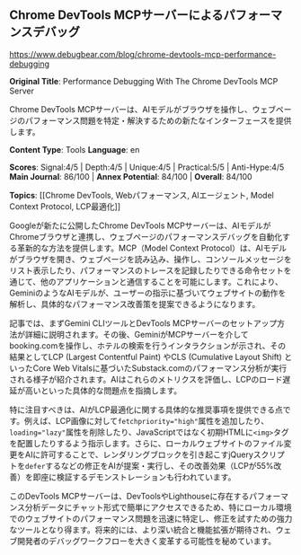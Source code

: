## Chrome DevTools MCPサーバーによるパフォーマンスデバッグ

https://www.debugbear.com/blog/chrome-devtools-mcp-performance-debugging

**Original Title**: Performance Debugging With The Chrome DevTools MCP Server

Chrome DevTools MCPサーバーは、AIモデルがブラウザを操作し、ウェブページのパフォーマンス問題を特定・解決するための新たなインターフェースを提供します。

**Content Type**: Tools
**Language**: en

**Scores**: Signal:4/5 | Depth:4/5 | Unique:4/5 | Practical:5/5 | Anti-Hype:4/5
**Main Journal**: 86/100 | **Annex Potential**: 84/100 | **Overall**: 84/100

**Topics**: [[Chrome DevTools, Webパフォーマンス, AIエージェント, Model Context Protocol, LCP最適化]]

Googleが新たに公開したChrome DevTools MCPサーバーは、AIモデルがChromeブラウザと連携し、ウェブページのパフォーマンスデバッグを自動化する革新的な方法を提供します。MCP（Model Context Protocol）は、AIモデルがブラウザを開き、ウェブページを読み込み、操作し、コンソールメッセージをリスト表示したり、パフォーマンスのトレースを記録したりできる命令セットを通じて、他のアプリケーションと通信することを可能にします。これにより、GeminiのようなAIモデルが、ユーザーの指示に基づいてウェブサイトの動作を解析し、具体的なパフォーマンス改善策を提案できるようになります。

記事では、まずGemini CLIツールとDevTools MCPサーバーのセットアップ方法が詳細に説明されます。その後、GeminiがMCPサーバーを介してbooking.comを操作し、ホテルの検索を行うインタラクションが示され、その結果としてLCP (Largest Contentful Paint) やCLS (Cumulative Layout Shift) といったCore Web Vitalsに基づいたSubstack.comのパフォーマンス分析が実行される様子が紹介されます。AIはこれらのメトリクスを評価し、LCPのロード遅延が高いといった具体的な問題点を指摘します。

特に注目すべきは、AIがLCP最適化に関する具体的な推奨事項を提供できる点です。例えば、LCP画像に対して`fetchpriority="high"`属性を追加したり、`loading="lazy"`属性を削除したり、JavaScriptではなく初期HTMLに`<img>`タグを配置したりするよう指示します。さらに、ローカルウェブサイトのファイル変更をAIに許可することで、レンダリングブロックを引き起こすjQueryスクリプトを`defer`するなどの修正をAIが提案・実行し、その改善効果（LCPが55%改善）を即座に検証するデモンストレーションも行われています。

このDevTools MCPサーバーは、DevToolsやLighthouseに存在するパフォーマンス分析データにチャット形式で簡単にアクセスできるため、特にローカル環境でのウェブサイトのパフォーマンス問題を迅速に特定し、修正を試すための強力なツールとなり得ます。将来的には、より深い統合と機能拡張が期待され、ウェブ開発者のデバッグワークフローを大きく変革する可能性を秘めています。